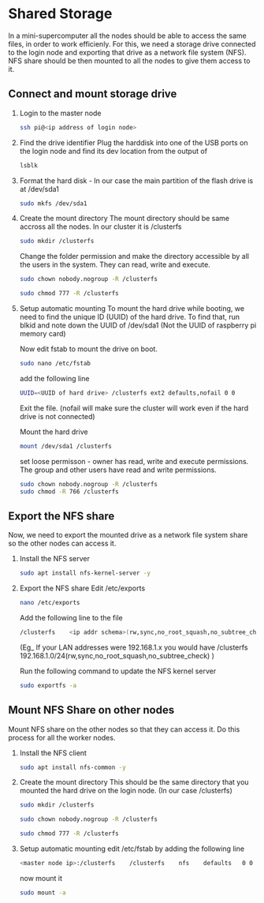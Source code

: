 # Shared Storage

In a mini-supercomputer all the nodes should be able to access the same files, in order to work efficienly. For this, we need a storage drive connected to the login node and exporting that drive as a network file system (NFS). NFS share should be then mounted to all the nodes to give them access to it.

## Connect and mount storage drive

1. Login to the master node
   ```bash
   ssh pi@<ip address of login node>
   ```

2. Find the drive identifier
   Plug the harddisk into one of the USB ports on the login node and find its dev location from the output of 
   ```bash
   lsblk
   ```
   
3. Format the hard disk - In our case the main partition of the flash drive is at /dev/sda1
   ```bash
   sudo mkfs /dev/sda1
   ```

4. Create the mount directory
   The mount directory should be same accross all the nodes.
   In our cluster it is /clusterfs

   ```bash
   sudo mkdir /clusterfs
   ```
   Change the folder permission and make the directory accessible by all the users in the system. They can read, write and execute.

   ```bash
   sudo chown nobody.nogroup -R /clusterfs
   ```

   ```bash
   sudo chmod 777 -R /clusterfs
   ```

5. Setup automatic mounting
   To mount the hard drive while booting, we need to find the unique ID (UUID) of the hard drive. To find that, run blkid and note down the UUID of /dev/sda1 (Not the UUID of raspberry pi memory card)

   Now edit fstab to mount the drive on boot.
   ```bash
   sudo nano /etc/fstab
   ```
   add the following line
   ```bash
   UUID=<UUID of hard drive> /clusterfs ext2 defaults,nofail 0 0
   ```
   Exit the file.
   (nofail will make sure the cluster will work even if the hard drive is not connected)

   Mount the hard drive
   ```bash
   mount /dev/sda1 /clusterfs
   ```
   set loose permisson - owner has read, write and execute permissions. The group and other users have read and write permissions.
   ```bash
   sudo chown nobody.nogroup -R /clusterfs
   sudo chmod -R 766 /clusterfs
   ```

## Export the NFS share
   Now, we need to export the mounted drive as a network file system share so the other nodes can access it.

1. Install the NFS server
    ```bash
    sudo apt install nfs-kernel-server -y
    ```

2. Export the NFS share 
   Edit /etc/exports
    ```bash
    nano /etc/exports
    ```
   Add the following line to the file
    ```bash
    /clusterfs    <ip addr schema>(rw,sync,no_root_squash,no_subtree_check)
    ```
    (Eg_ If your LAN addresses were 192.168.1.x you would have 
    /clusterfs 192.168.1.0/24(rw,sync,no_root_squash,no_subtree_check) )

    Run the following command to update the NFS kernel server
    ```bash
    sudo exportfs -a
    ```
    

## Mount NFS Share on other nodes
   Mount NFS share on the other nodes so that they can access it. Do this process for all the worker nodes.

1. Install the NFS client
   ```bash
   sudo apt install nfs-common -y
   ```

2. Create the mount directory
   This should be the same directory that you mounted the hard drive on the login node. (In our case /clusterfs)
   
   ```bash
   sudo mkdir /clusterfs
   ```

   ```bash
   sudo chown nobody.nogroup -R /clusterfs
   ```

   ```bash
   sudo chmod 777 -R /clusterfs
   ```
3. Setup automatic mounting
   edit /etc/fstab by adding the following line
   ```bash
   <master node ip>:/clusterfs    /clusterfs    nfs    defaults   0 0
   ```

   now mount it
   ```bash
   sudo mount -a
   ```
